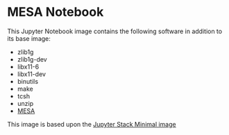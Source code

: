 # MESA Notebook

This Jupyter Notebook image contains the following software in addition to its base image:
- zlib1g
- zlib1g-dev
- libx11-6
- libx11-dev
- binutils
- make
- tcsh
- unzip
- [MESA](https://docs.mesastar.org/en/release-r24.03.1/)

This image is based upon the [Jupyter Stack Minimal image](https://github.com/jupyter/docker-stacks/tree/main/images/minimal-notebook)
